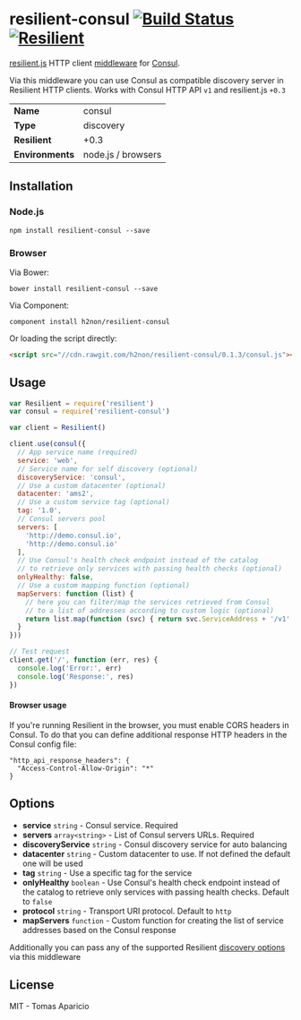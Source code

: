 # resilient-consul  [![Build Status](https://travis-ci.org/h2non/resilient-consul.svg?branch=master)](https://travis-ci.org/h2non/resilient-consul) [![Resilient](https://img.shields.io/badge/I'm-resilient-green.svg?style=flat-square)](http://resilient-http.github.io) 

[resilient.js](https://github.com/resilient-http/resilient.js) HTTP client 
[middleware](https://github.com/resilient-http/resilient.js#middleware-layer) for [Consul](https://www.consul.io).

Via this middleware you can use Consul as compatible discovery server in Resilient HTTP clients.
Works with Consul HTTP API `v1` and resilient.js `+0.3`

<table>
<tr>
<td><b>Name</b></td><td>consul</td>
</tr>
<tr>
<td><b>Type</b></td><td>discovery</td>
</tr>
<tr>
<td><b>Resilient</b></td><td>+0.3</td>
</tr>
<tr>
<td><b>Environments</b></td><td>node.js / browsers</td>
</tr>
</table>

## Installation

### Node.js

```
npm install resilient-consul --save
```

### Browser

Via Bower:
```
bower install resilient-consul --save
```

Via Component:
```
component install h2non/resilient-consul
```

Or loading the script directly:
```html
<script src="//cdn.rawgit.com/h2non/resilient-consul/0.1.3/consul.js"></script>
```

## Usage

```js
var Resilient = require('resilient')
var consul = require('resilient-consul')

var client = Resilient()

client.use(consul({
  // App service name (required)
  service: 'web',
  // Service name for self discovery (optional)
  discoveryService: 'consul',
  // Use a custom datacenter (optional)
  datacenter: 'ams2',
  // Use a custom service tag (optional)
  tag: '1.0',
  // Consul servers pool
  servers: [
    'http://demo.consul.io',
    'http://demo.consul.io'
  ],
  // Use Consul's health check endpoint instead of the catalog
  // to retrieve only services with passing health checks (optional)
  onlyHealthy: false,
  // Use a custom mapping function (optional)
  mapServers: function (list) {
    // here you can filter/map the services retrieved from Consul
    // to a list of addresses according to custom logic (optional)
    return list.map(function (svc) { return svc.ServiceAddress + '/v1' })
  }
}))

// Test request
client.get('/', function (err, res) {
  console.log('Error:', err)
  console.log('Response:', res)
})
```

#### Browser usage

If you're running Resilient in the browser, you must enable CORS headers in Consul.
To do that you can define additional response HTTP headers in the Consul config file:

```
"http_api_response_headers": {
  "Access-Control-Allow-Origin": "*"
}
```

## Options

- **service** `string` - Consul service. Required
- **servers** `array<string>` - List of Consul servers URLs. Required
- **discoveryService** `string` - Consul discovery service for auto balancing
- **datacenter** `string` - Custom datacenter to use. If not defined the default one will be used 
- **tag** `string` - Use a specific tag for the service
- **onlyHealthy** `boolean` - Use Consul's health check endpoint instead of the catalog to retrieve only services with passing health checks. Default to `false`
- **protocol** `string` - Transport URI protocol. Default to `http`
- **mapServers** `function` - Custom function for creating the list of service addresses based on the Consul response

Additionally you can pass any of the supported Resilient 
[discovery options](https://github.com/resilient-http/resilient.js#discovery) via this middleware

## License

MIT - Tomas Aparicio
